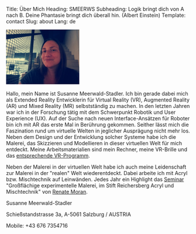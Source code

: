 Title: Über Mich
Heading: SMEERWS
Subheading: Logik bringt dich von A nach B. Deine Phantasie bringt dich überall hin. (Albert Einstein)
Template: contact
Slug: about
Lang: de

<img src="../images/smeerws-photo.jpg" width="200">

Hallo, mein Name ist Susanne Meerwald-Stadler. Ich bin gerade dabei mich als Extended Reality Entwicklerin für Virtual Reality (VR), Augmented Reality (AR) und Mixed Reality (MR) selbstständig zu machen. In den letzten Jahren war ich in der Forschung tätig mit dem Schwerpunkt Robotik und User Experience (UX). Auf der Suche nach neuen Interface-Ansätzen für Roboter bin ich mit AR das erste Mal in Berührung gekommen. Seither lässt mich die Faszination rund um virtuelle Welten in jeglicher Ausprägung nicht mehr los. Neben dem Design und der Entwicklung solcher Systeme habe ich die Malerei, das Skizzieren und Modellieren in dieser virtuellen Welt für mich entdeckt. Meine Arbeitsmaterialien sind mein Rechner, meine VR-Brille und das [entsprechende VR-Programm](./vr-werkzeuge.html).

Neben der Malerei in der virtuellen Welt habe ich auch meine Leidenschaft zur Malerei in der "realen" Welt wiederentdeckt. Dabei arbeite ich mit Acryl bzw. Mischtechnik auf Leinwänden. Jedes Jahr ein Highlight das [Seminar](http://www.stift-reichersberg.at/veranstaltung/grossflaechige-experimentelle-malerei-h2023.html) "Großflächige experimentelle Malerei, im Stift Reichersberg Acryl und Mischtechnik" von [Renate Moran](http://www.renate-moran.at/). 

Susanne Meerwald-Stadler

Schießstandstrasse 3a, A-5061 Salzburg / AUSTRIA

Mobile: +43 676 7354716
